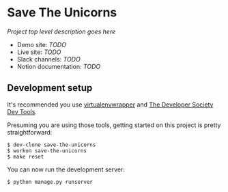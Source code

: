 # Save The Unicorns

_Project top level description goes here_

- Demo site: _TODO_
- Live site: _TODO_
- Slack channels: _TODO_
- Notion documentation: _TODO_

## Development setup

It's recommended you use [virtualenvwrapper](https://virtualenvwrapper.readthedocs.io/en/latest/)
and [The Developer Society Dev Tools](https://github.com/developersociety/tools).

Presuming you are using those tools, getting started on this project is pretty straightforward:

```console
$ dev-clone save-the-unicorns
$ workon save-the-unicorns
$ make reset
```

You can now run the development server:

```console
$ python manage.py runserver
```
